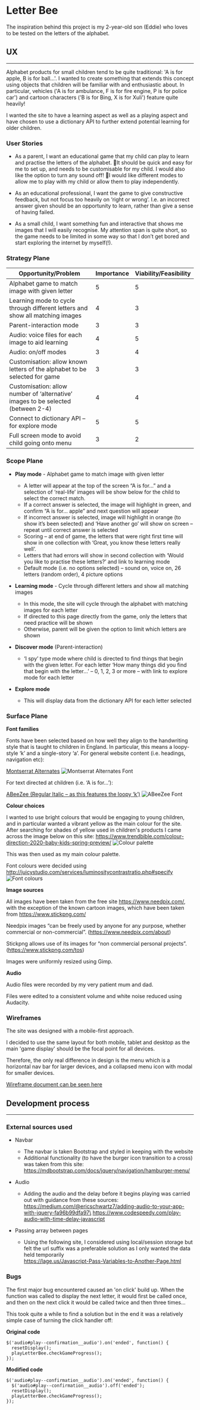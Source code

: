 # Letter Bee
The inspiration behind this project is my 2-year-old son (Eddie) who loves to be tested on the letters of the alphabet.

## UX
---
Alphabet products for small children tend to be quite traditional: 'A is for apple, B is for ball...'. I wanted to create something that extends this concept using objects that children will be familiar with and enthusiastic about. In particular, vehicles ('A is for ambulance, F is for fire engine, P is for police car') and cartoon characters ('B is for Bing, X is for Xuli') feature quite heavily!

I wanted the site to have a learning aspect as well as a playing aspect and have chosen to use a dictionary API to further extend potential learning for older children.

### User Stories

* As a parent, I want an educational game that my child can play to learn and practise the letters of the alphabet. It should be quick and easy for me to set up, and needs to be customisable for my child. I would also like the option to turn any sound off! I would like different modes to allow me to play with my child or allow them to play independently. 

* As an educational professional, I want the game to give constructive feedback, but not focus too heavily on ‘right or wrong’. I.e. an incorrect answer given should be an opportunity to learn, rather than give a sense of having failed. 

* As a small child, I want something fun and interactive that shows me images that I will easily recognise. My attention span is quite short, so the game needs to be limited in some way so that I don’t get bored and start exploring the internet by myself(!).

### Strategy Plane

Opportunity/Problem | Importance | Viability/Feasibility
--------------------|------------|----------------------
Alphabet game to match image with given letter | 5 | 5
Learning mode to cycle through different letters and show all matching images | 4 | 3
Parent-interaction mode | 3 | 3
Audio: voice files for each image to aid learning | 4 | 5
Audio: on/off modes | 3 | 4
Customisation: allow known letters of the alphabet to be selected for game | 3 | 3
Customisation: allow number of ‘alternative’ images to be selected (between 2-4) | 4 | 4
Connect to dictionary API – for explore mode | 5 | 5
Full screen mode to avoid child going onto menu | 3 | 2

### Scope Plane

* **Play mode** - Alphabet game to match image with given letter
    * A letter will appear at the top of the screen “A is for…” and a selection of ‘real-life’ images will be show below for the child to select the correct match.
    * If a correct answer is selected, the image will highlight in green, and confirm “A is for… apple” and next question will appear
    * If incorrect answer is selected, image will highlight in orange (to show it’s been selected) and ‘Have another go’ will show on screen – repeat until correct answer is selected
    * Scoring – at end of game, the letters that were right first time will show in one collection with ‘Great, you know these letters really well’. 
    * Letters that had errors will show in second collection with ‘Would you like to practise these letters?’ and link to learning mode
    * Default mode (i.e. no options selected) – sound on, voice on, 26 letters (random order), 4 picture options

* **Learning mode** - Cycle through different letters and show all matching images
    * In this mode, the site will cycle through the alphabet with matching images for each letter
    * If directed to this page directly from the game, only the letters that need practice will be shown
    * Otherwise, parent will be given the option to limit which letters are shown

* **Discover mode** (Parent-interaction)
    * ‘I spy’ type mode where child is directed to find things that begin with the given letter. For each letter ‘How many things did you find that begin with the letter…’ – 0, 1, 2, 3 or more – with link to explore mode for each letter

* **Explore mode**
    * This will display data from the dictionary API for each letter selected

### Surface Plane

**Font families**

Fonts have been selected based on how well they align to the handwriting style that is taught to children in England. In particular, this means a loopy-style ‘k’ and a single-story ‘a’.
For general website content (i.e. headings, navigation etc):

[Montserrat Alternates](https://fonts.google.com/specimen/Montserrat+Alternates?category=Sans+Serif&preview.text_type=custom&query=montserr)
![Montserrat Alternates Font](/wireframes/montserrat-alternates.JPG)

For text directed at children (i.e. ‘A is for…’):

[ABeeZee (Regular Italic – as this features the loopy ‘k’)](https://fonts.google.com/specimen/ABeeZee?category=Sans+Serif&preview.text_type=custom&query=abeezee)
![ABeeZee Font](/wireframes/abeezee.JPG)


**Colour choices**

I wanted to use bright colours that would be engaging to young children, and in particular wanted a vibrant yellow as the main colour for the site.
After searching for shades of yellow used in children's products I came across the image below on this site:
https://www.trendbible.com/colour-direction-2020-baby-kids-spring-preview/
![Colour palette](/wireframes/colour-choices.jpg)

This was then used as my main colour palette.

Font colours were decided using http://juicystudio.com/services/luminositycontrastratio.php#specify
![Font colours](/wireframes/font-colours.JPG)

**Image sources**

All images have been taken from the free site https://www.needpix.com/, with the exception of the known cartoon images, which have been taken from https://www.stickpng.com/

Needpix images “can be freely used by anyone for any purpose, whether commercial or non-commercial”. (https://www.needpix.com/about)

Stickpng allows use of its images for “non commercial personal projects”. (https://www.stickpng.com/tos)

Images were uniformly resized using Gimp.

**Audio**

Audio files were recorded by my very patient mum and dad. 

Files were edited to a consistent volume and white noise reduced using Audacity.

### Wireframes

The site was designed with a mobile-first approach. 

I decided to use the same layout for both mobile, tablet and desktop as the main 'game display' should be the focal
point for all devices. 

Therefore, the only real difference in design is the menu which is a horizontal nav bar for larger devices, and a collapsed menu icon with modal for smaller devices.

[Wireframe document can be seen here](/wireframes/letter-bee-wireframes.pdf)

## Development process
---
### External sources used

* Navbar
    * The navbar is taken Bootstrap and styled in keeping with the website
    * Additional functionality (to have the burger icon transition to a cross) was taken from this site:\
    https://mdbootstrap.com/docs/jquery/navigation/hamburger-menu/

* Audio
    * Adding the audio and the delay before it begins playing was carried out with guidance from these sources:\
    https://medium.com/@ericschwartz7/adding-audio-to-your-app-with-jquery-fa96b99dfa97\
    https://www.codespeedy.com/play-audio-with-time-delay-javascript

* Passing array between pages
    * Using the following site, I considered using local/session storage but felt the url suffix was a preferable solution as I only wanted the data held temporarily\
    https://lage.us/Javascript-Pass-Variables-to-Another-Page.html


### Bugs

The first major bug encountered caused an 'on click' build up. When the function was called to display the next letter, it would first be called once, and then on the next click it would be called twice and then three times...

This took quite a while to find a solution but in the end it was a relatively simple case of turning the click handler off:

**Original code**
```
$('audio#play--confirmation__audio').on('ended', function() {
  resetDisplay();
  playLetterBee.checkGameProgress();
});
```

**Modified code**
```
$('audio#play--confirmation__audio').on('ended', function() {
  $('audio#play--confirmation__audio').off('ended');
  resetDisplay();
  playLetterBee.checkGameProgress();
});
```

    